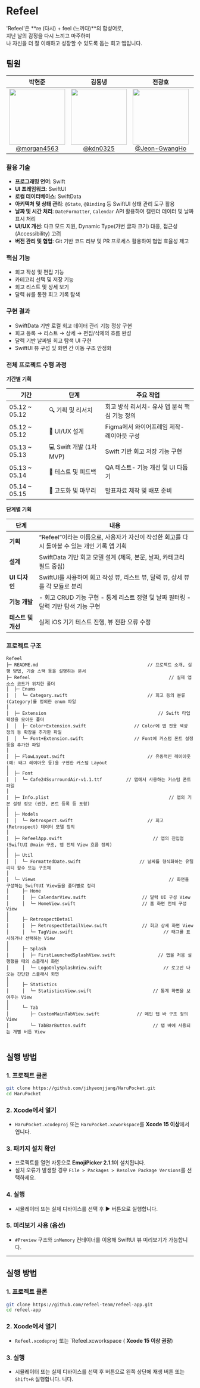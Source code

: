 # Refeel

'Refeel'은 **re (다시) + feel (느끼다)**의 합성어로,  
지난 날의 감정을 다시 느끼고 마주하며  
나 자신을 더 잘 이해하고 성장할 수 있도록 돕는 회고 앱입니다.

## 팀원

<div align="center">

|                                                              **박현준**                                                              |                                                         **김동녕**                                                          |                                                                 **전광호**                                                                 |                                                                 **김유진**                                                                 |
| :----------------------------------------------------------------------------------------------------------------------------------: | :-------------------------------------------------------------------------------------------------------------------------: | :----------------------------------------------------------------------------------------------------------------------------------------: | :----------------------------------------------------------------------------------------------------------------------------------------: |
| [<img src="https://avatars.githubusercontent.com/morgan4563" height=150 width=150> <br/> @morgan4563](https://github.com/morgan4563) | [<img src="https://avatars.githubusercontent.com/kdn0325" height=150 width=150> <br/> @kdn0325](https://github.com/kdn0325) | [<img src="https://avatars.githubusercontent.com/Jeon-GwangHo" height=150 width=150> <br/> @Jeon-GwangHo](https://github.com/Jeon-GwangHo) | [<img src="https://avatars.githubusercontent.com/kimyujin0822" height=150 width=150> <br/> @kimyujin0822](https://github.com/kimyujin0822) |

</div>

### **활용 기술**

- **프로그래밍 언어**: Swift
- **UI 프레임워크**: SwiftUI
- **로컬 데이터베이스**: SwiftData
- **아키텍처 및 상태 관리**: `@State`, `@Binding` 등 SwiftUI 상태 관리 도구 활용
- **날짜 및 시간 처리**: `DateFormatter`, `Calendar` API 활용하여 캘린더 데이터 및 날짜 표시 처리
- **UI/UX 개선**: 다크 모드 지원, Dynamic Type(가변 글자 크기) 대응, 접근성(Accessibility) 고려
- **버전 관리 및 협업**: Git 기반 코드 리뷰 및 PR 프로세스 활용하여 협업 효율성 제고

### **핵심 기능**

- 회고 작성 및 편집 기능
- 카테고리 선택 및 저장 기능
- 회고 리스트 및 상세 보기
- 달력 뷰를 통한 회고 기록 탐색

### **구현 결과**

- SwiftData 기반 로컬 회고 데이터 관리 기능 정상 구현
- 회고 등록 → 리스트 → 상세 → 편집/삭제의 흐름 완성
- 달력 기반 날짜별 회고 탐색 UI 구현
- SwiftUI 뷰 구성 및 화면 간 이동 구조 안정화

### **전체 프로젝트 수행 과정**

**기간별 기획**

| 기간          | 단계                    | 주요 작업                                     |
| ------------- | ----------------------- | --------------------------------------------- |
| 05.12 ~ 05.12 | 🔍 기획 및 리서치       | 회고 방식 리서치- 유사 앱 분석 핵심 기능 정의 |
| 05.12 ~ 05.12 | 🎨 UI/UX 설계           | Figma에서 와이어프레임 제작- 레이아웃 구성    |
| 05.13 ~ 05.13 | 💻 Swift 개발 (1차 MVP) | Swift 기반 회고 저장 기능 구현                |
| 05.13 ~ 05.14 | 🔁 테스트 및 피드백     | QA 테스트- 기능 개선 및 UI 다듬기             |
| 05.14 ~ 05.15 | 🚀 고도화 및 마무리     | 발표자료 제작 및 배포 준비                    |

**단계별 기획**

| 단계               | 내용                                                                                         |
| ------------------ | -------------------------------------------------------------------------------------------- |
| **기획**           | “Refeel”이라는 이름으로, 사용자가 자신이 작성한 회고를 다시 돌아볼 수 있는 개인 기록 앱 기획 |
| **설계**           | SwiftData 기반 회고 모델 설계 (제목, 본문, 날짜, 카테고리 필드 중심)                         |
| **UI 디자인**      | SwiftUI를 사용하여 회고 작성 뷰, 리스트 뷰, 달력 뷰, 상세 뷰를 각 모듈로 분리                |
| **기능 개발**      | - 회고 CRUD 기능 구현 - 통계 리스트 정렬 및 날짜 필터링 - 달력 기반 탐색 기능 구현           |
| **테스트 및 개선** | 실제 iOS 기기 테스트 진행, 뷰 전환 오류 수정                                                 |

### 프로젝트 구조

```
Refeel
├─ README.md                                         // 프로젝트 소개, 실행 방법, 기술 스택 등을 설명하는 문서
├─ Refeel                                                    // 실제 앱 소스 코드가 위치한 폴더
│  ├─ Enums
│  │  └─ Category.swift                              // 회고 등의 분류(Category)를 정의한 enum 파일
│
│  ├─ Extension                                          // Swift 타입 확장을 모아둔 폴더
│  │  ├─ Color+Extension.swift                  // Color에 앱 전용 색상 정의 등 확장을 추가한 파일
│  │  └─ Font+Extension.swift                   // Font에 커스텀 폰트 설정 등을 추가한 파일
│
│  ├─ FlowLayout.swift                               // 유동적인 레이아웃(예: 태그 레이아웃 등)을 구현한 커스텀 Layout
│
│  ├─ Font
│  │  └─ Cafe24SsurroundAir-v1.1.ttf         // 앱에서 사용하는 커스텀 폰트 파일
│
│  ├─ Info.plist                                             // 앱의 기본 설정 정보 (권한, 폰트 등록 등 포함)
│
│  ├─ Models
│  │  └─ Retrospect.swift                            // 회고(Retrospect) 데이터 모델 정의
│
│  ├─ RefeelApp.swift                                  // 앱의 진입점 (SwiftUI @main 구조, 앱 전체 View 흐름 정의)
│
│  ├─ Util
│  │  └─ FormattedDate.swift                      // 날짜를 형식화하는 유틸리티 함수 또는 구조체
│
│  └─ Views                                                  // 화면을 구성하는 SwiftUI View들을 폴더별로 정리
│     ├─ Home
│     │  ├─ CalendarView.swift                     // 달력 UI 구성 View
│     │  └─ HomeView.swift                         // 홈 화면 전체 구성 View
│
│     ├─ RetrospectDetail
│     │  ├─ RetrospectDetailView.swift             // 회고 상세 화면 View
│     │  └─ TagView.swift                                  // 태그를 표시하거나 선택하는 View
│
│     ├─ Splash
│     │  ├─ FirstLaunchedSplashView.swift                // 앱을 처음 실행했을 때의 스플래시 화면
│     │  └─ LogoOnlySplashView.swift                       // 로고만 나오는 간단한 스플래시 화면
│
│     ├─ Statistics
│     │  └─ StatisticsView.swift                       // 통계 화면을 보여주는 View
│
│     └─ Tab
│        ├─ CustomMainTabView.swift              // 메인 탭 바 구조 정의 View
│        └─ TabBarButton.swift                         // 탭 바에 사용되는 개별 버튼 View


```

## 실행 방법

### 1. 프로젝트 클론

```bash
git clone https://github.com/jihyeonjjang/HaruPocket.git
cd HaruPocket
```

### 2. Xcode에서 열기

- `HaruPocket.xcodeproj` 또는 `HaruPocket.xcworkspace`를 **Xcode 15 이상**에서 엽니다.

### 3. 패키지 설치 확인

- 프로젝트를 열면 자동으로 **EmojiPicker 2.1.1**이 설치됩니다.
- 설치 오류가 발생할 경우 `File > Packages > Resolve Package Versions`를 선택하세요.

### 4. 실행

- 시뮬레이터 또는 실제 디바이스를 선택 후 ▶️ 버튼으로 실행합니다.

### 5. 미리보기 사용 (옵션)

- `#Preview` 구조와 `inMemory` 컨테이너를 이용해 SwiftUI 뷰 미리보기가 가능합니다.

---

## 실행 방법

### 1. 프로젝트 클론

```bash
git clone https://github.com/refeel-team/refeel-app.git
cd refeel-app
```

### 2. Xcode에서 열기

- `Refeel.xcodeproj` 또는 `Refeel.xcworkspace ( **Xcode 15 이상 권장**)

### 3. 실행

- 시뮬레이터 또는 실제 디바이스를 선택 후 버튼으로 왼쪽 상단에 재생 버튼 또는 `Shift+R` 실행합니다.
  니다.
